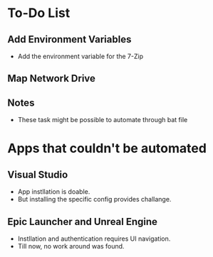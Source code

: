 # To-Do List

## Add Environment Variables

- Add the environment variable for the 7-Zip

## Map Network Drive

## Notes

- These task might be possible to automate through bat file

# Apps that couldn't be automated

## Visual Studio

-  App instllation is doable.
-  But installing the specific config provides challange.

## Epic Launcher and Unreal Engine

- Instllation and authentication requires UI navigation. 
- Till now, no work around was found.

